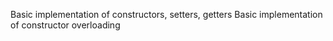 Basic implementation of constructors, setters, getters
Basic implementation of constructor overloading
